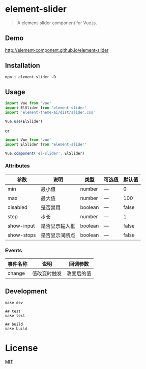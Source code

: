 # element-slider
> A element-slider component for Vue.js.

## Demo
http://element-component.github.io/element-slider

## Installation
```shell
npm i element-slider -D
```

## Usage
```javascript
import Vue from 'vue'
import ElSlider from 'element-slider'
import 'element-theme-ai/dist/slider.css'

Vue.use(ElSlider)
```

or

```javascript
import Vue from 'vue'
import ElSlider from 'element-slider'

Vue.component('el-slider', ElSlider)
```

### Attributes
| 参数      | 说明          | 类型      | 可选值                           | 默认值  |
|---------- |-------------- |---------- |--------------------------------  |-------- |
| min | 最小值 | number | — | 0 |
| max | 最大值 | number | — | 100 |
| disabled | 是否禁用 | boolean | — | false |
| step | 步长 | number | — | 1 |
| show-input | 是否显示输入框 | boolean | — | false |
| show-stops | 是否显示间断点 | boolean | — | false |

### Events
| 事件名称      | 说明    | 回调参数      |
|---------- |-------- |---------- |
| change | 值改变时触发 | 改变后的值 |

## Development
```shell
make dev

## test
make test

## build
make build
```

# License
[MIT](https://opensource.org/licenses/MIT)
